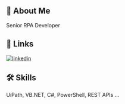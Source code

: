 
## 🚀 About Me
Senior RPA Developer


## 🔗 Links

[![linkedin](https://img.shields.io/badge/linkedin-0A66C2?style=for-the-badge&logo=linkedin&logoColor=white)](https://www.linkedin.com/in/seymenbahtiyar/)


## 🛠 Skills
UiPath, VB.NET, C#, PowerShell, REST APIs ...


